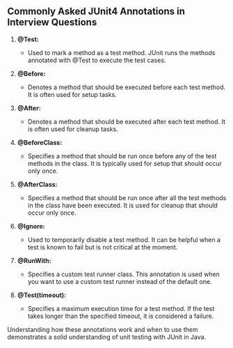 ## Commonly Asked JUnit4 Annotations in Interview Questions

1. **@Test:**
   - Used to mark a method as a test method. JUnit runs the methods annotated with @Test to execute the test cases.

2. **@Before:**
   - Denotes a method that should be executed before each test method. It is often used for setup tasks.

3. **@After:**
   - Denotes a method that should be executed after each test method. It is often used for cleanup tasks.

4. **@BeforeClass:**
   - Specifies a method that should be run once before any of the test methods in the class. It is typically used for setup that should occur only once.

5. **@AfterClass:**
   - Specifies a method that should be run once after all the test methods in the class have been executed. It is used for cleanup that should occur only once.

6. **@Ignore:**
   - Used to temporarily disable a test method. It can be helpful when a test is known to fail but is not critical at the moment.

7. **@RunWith:**
   - Specifies a custom test runner class. This annotation is used when you want to use a custom test runner instead of the default one.

8. **@Test(timeout):**
   - Specifies a maximum execution time for a test method. If the test takes longer than the specified timeout, it is considered a failure.

Understanding how these annotations work and when to use them demonstrates a solid understanding of unit testing with JUnit in Java.
